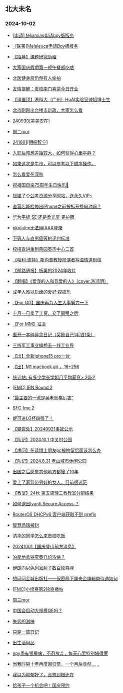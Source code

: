 ## 北大未名 
### 2024-10-02

+ [[申请] felixmiao申请boy版版务](https://bbs.pku.edu.cn/v2/post-read.php?bid=751&threadid=18850072)

+ [  [联署]Melaleuca申请Boy版版务](https://bbs.pku.edu.cn/v2/post-read.php?bid=751&threadid=18853697)

+ [【招募】课题研究助理](https://bbs.pku.edu.cn/v2/post-read.php?bid=351&threadid=18853468)

+ [大家国庆假期第一顿午餐都吃啥](https://bbs.pku.edu.cn/v2/post-read.php?bid=1431&threadid=18853785)

+ [北医健身房仍然有人偷拍](https://bbs.pku.edu.cn/v2/post-read.php?bid=138&threadid=18853614)

+ [友情提醒：贵校南门喜茶今日开业](https://bbs.pku.edu.cn/v2/post-read.php?bid=1431&threadid=18853455)

+ [【请置顶】港科大（广州）HuAI实验室诚招博士生](https://bbs.pku.edu.cn/v2/post-read.php?bid=322&threadid=18853899)

+ [北京刚刚出台楼市新政，大家怎么看](https://bbs.pku.edu.cn/v2/post-read.php?bid=468&threadid=18853691)

+ [240930[美美安在]](https://bbs.pku.edu.cn/v2/post-read.php?bid=104&threadid=18853607)

+ [周二mor](https://bbs.pku.edu.cn/v2/post-read.php?bid=468&threadid=18853759)

+ [241001[期振智宁]](https://bbs.pku.edu.cn/v2/post-read.php?bid=104&threadid=18853829)

+ [入职后预想差距较大，如何获得心里平静？](https://bbs.pku.edu.cn/v2/post-read.php?bid=55&threadid=18853582)

+ [如果这次是牛市，可以参考以下顺序操作。](https://bbs.pku.edu.cn/v2/post-read.php?bid=249&threadid=18853568)

+ [怎么看爱在深秋](https://bbs.pku.edu.cn/v2/post-read.php?bid=249&threadid=18853864)

+ [祝祖国母亲75周年生日快乐🎂](https://bbs.pku.edu.cn/v2/post-read.php?bid=606&threadid=18853770)

+ [搭建了个公考资源分享网站，送永久VIP~](https://bbs.pku.edu.cn/v2/post-read.php?bid=209&threadid=18850101)

+ [直营店能检修出iPhone之前被拆开换电池吗？](https://bbs.pku.edu.cn/v2/post-read.php?bid=488&threadid=18853496)

+ [华为平板 SE 还是柔光屏 更护眼](https://bbs.pku.edu.cn/v2/post-read.php?bid=484&threadid=18853855)

+ [pkulatex无法用IAAA登录](https://bbs.pku.edu.cn/v2/post-read.php?bid=13&threadid=18853695)

+ [下等人与直男癌等的评判标准](https://bbs.pku.edu.cn/v2/post-read.php?bid=251&threadid=18852135)

+ [校招宣讲重到燕园英杰中心二首](https://bbs.pku.edu.cn/v2/post-read.php?bid=80&threadid=18852678)

+ [《哈利·波特》斯内普教授扮演者写温情道别信](https://bbs.pku.edu.cn/v2/post-read.php?bid=881&threadid=12668719)

+ [【邮路通报】板栗的2024年收片](https://bbs.pku.edu.cn/v2/post-read.php?bid=1367&threadid=18797429)

+ [【翻唱】《爱我的人和我爱的人》（cover.游鸿明）](https://bbs.pku.edu.cn/v2/post-read.php?bid=79&threadid=18853831)

+ [成年人难以启齿的爱好:捏捏乐](https://bbs.pku.edu.cn/v2/post-read.php?bid=354&threadid=18852602)

+ [【For GG】国庆再为人生大事努力一下](https://bbs.pku.edu.cn/v2/post-read.php?bid=167&threadid=18853683)

+ [十月一日拿了工资，交了房租之后](https://bbs.pku.edu.cn/v2/post-read.php?bid=103&threadid=18853859)

+ [【For MM】征友](https://bbs.pku.edu.cn/v2/post-read.php?bid=167&threadid=18853821)

+ [重开一本碎碎念日记（奖励自己1毛钱1条）](https://bbs.pku.edu.cn/v2/post-read.php?bid=361&threadid=18762501)

+ [三线军工事业编想去一线工业界](https://bbs.pku.edu.cn/v2/post-read.php?bid=99&threadid=18853798)

+ [【出】全新iphone15 pro一台 ](https://bbs.pku.edu.cn/v2/post-read.php?bid=71&threadid=18853794)

+ [【出】M1 macbook air ，16+256](https://bbs.pku.edu.cn/v2/post-read.php?bid=71&threadid=18853789)

+ [统计帖: 有多少学长学姐月平均薪资> 20k?](https://bbs.pku.edu.cn/v2/post-read.php?bid=99&threadid=18853226)

+ [[FMC] IBN Round 2](https://bbs.pku.edu.cn/v2/post-read.php?bid=519&threadid=18847956)

+ [”最主要的一点是吴老师棋厉害”](https://bbs.pku.edu.cn/v2/post-read.php?bid=643&threadid=18853881)

+ [SFC fmc 2](https://bbs.pku.edu.cn/v2/post-read.php?bid=519&threadid=18853897)

+ [妮可进LG杯四强了！](https://bbs.pku.edu.cn/v2/post-read.php?bid=643&threadid=18853553)

+ [【攀岩处】20240921事故公示](https://bbs.pku.edu.cn/v2/post-read.php?bid=224&threadid=18853907)

+ [【队记】2024.10.1 中关村公园](https://bbs.pku.edu.cn/v2/post-read.php?bid=952&threadid=18853799)

+ [【求问】在读博士朋友pc被拘留后面该怎么办](https://bbs.pku.edu.cn/v2/post-read.php?bid=301&threadid=18853813)

+ [【队记】2024.8.31 老山城市休闲公园](https://bbs.pku.edu.cn/v2/post-read.php?bid=952&threadid=18853852)

+ [出国之后感觉其他地方都慢了10年](https://bbs.pku.edu.cn/v2/post-read.php?bid=690&threadid=18852203)

+ [爱上了离异带男娃的女人，目前很迷茫](https://bbs.pku.edu.cn/v2/post-read.php?bid=690&threadid=18848600)

+ [【教室】24秋 第五周理二教教室分配结果](https://bbs.pku.edu.cn/v2/post-read.php?bid=289&threadid=18853615)

+ [如何退出Ivanti Secure Access ？](https://bbs.pku.edu.cn/v2/post-read.php?bid=668&threadid=18853843)

+ [RouterOS DHCPv6 客户端获取不到 prefix](https://bbs.pku.edu.cn/v2/post-read.php?bid=668&threadid=18853747)

+ [智慧场馆被封](https://bbs.pku.edu.cn/v2/post-read.php?bid=316&threadid=18853215)

+ [清华的同学怎么来贵校吃饭](https://bbs.pku.edu.cn/v2/post-read.php?bid=1431&threadid=18853854)

+ [20241001【国庆登山前方消息】](https://bbs.pku.edu.cn/v2/post-read.php?bid=224&threadid=18853969)

+ [泊星地拿铁究竟几份浓缩？](https://bbs.pku.edu.cn/v2/post-read.php?bid=351&threadid=18853980)

+ [伊朗向以色列发射了数百枚导弹](https://bbs.pku.edu.cn/v2/post-read.php?bid=155&threadid=18853984)

+ [想问问金城出版社——保密局下属央企编辑岗待遇如何](https://bbs.pku.edu.cn/v2/post-read.php?bid=99&threadid=18853687)

+ [[FMC]小组赛第2轮直播帖](https://bbs.pku.edu.cn/v2/post-read.php?bid=519&threadid=18853987)

+ [周三mor](https://bbs.pku.edu.cn/v2/post-read.php?bid=468&threadid=18853992)

+ [中国会启动大规模QE吗？](https://bbs.pku.edu.cn/v2/post-read.php?bid=249&threadid=18824185)

+ [失恋的滋味](https://bbs.pku.edu.cn/v2/post-read.php?bid=55&threadid=18853730)

+ [只是一篇日记](https://bbs.pku.edu.cn/v2/post-read.php?bid=361&threadid=18853685)

+ [出生活用品](https://bbs.pku.edu.cn/v2/post-read.php?bid=71&threadid=18853892)

+ [npy患有银屑病，不忍放弃，每天心里特别堵得慌](https://bbs.pku.edu.cn/v2/post-read.php?bid=55&threadid=18844866)

+ [当我时隔十年再度回归蒸，一个月后竟然……](https://bbs.pku.edu.cn/v2/post-read.php?bid=323&threadid=18754185)

+ [我以为抑郁好了，没想到根还在](https://bbs.pku.edu.cn/v2/post-read.php?bid=690&threadid=18853527)

+ [给孩子一个机会吧！国庆预约](https://bbs.pku.edu.cn/v2/post-read.php?bid=438&threadid=18854005)

